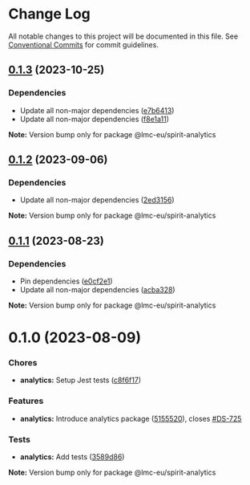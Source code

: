# Change Log

All notable changes to this project will be documented in this file.
See [Conventional Commits](https://conventionalcommits.org) for commit guidelines.

<a name="0.1.3"></a>

## [0.1.3](https://github.com/lmc-eu/spirit-design-system/compare/@lmc-eu/spirit-analytics@0.1.2...@lmc-eu/spirit-analytics@0.1.3) (2023-10-25)

### Dependencies

- Update all non-major dependencies ([e7b6413](https://github.com/lmc-eu/spirit-design-system/commit/e7b6413))
- Update all non-major dependencies ([f8e1a11](https://github.com/lmc-eu/spirit-design-system/commit/f8e1a11))

**Note:** Version bump only for package @lmc-eu/spirit-analytics

<a name="0.1.2"></a>

## [0.1.2](https://github.com/lmc-eu/spirit-design-system/compare/@lmc-eu/spirit-analytics@0.1.1...@lmc-eu/spirit-analytics@0.1.2) (2023-09-06)

### Dependencies

- Update all non-major dependencies ([2ed3156](https://github.com/lmc-eu/spirit-design-system/commit/2ed3156))

**Note:** Version bump only for package @lmc-eu/spirit-analytics

<a name="0.1.1"></a>

## [0.1.1](https://github.com/lmc-eu/spirit-design-system/compare/@lmc-eu/spirit-analytics@0.1.0...@lmc-eu/spirit-analytics@0.1.1) (2023-08-23)

### Dependencies

- Pin dependencies ([e0cf2e1](https://github.com/lmc-eu/spirit-design-system/commit/e0cf2e1))
- Update all non-major dependencies ([acba328](https://github.com/lmc-eu/spirit-design-system/commit/acba328))

**Note:** Version bump only for package @lmc-eu/spirit-analytics

<a name="0.1.0"></a>

# 0.1.0 (2023-08-09)

### Chores

- **analytics:** Setup Jest tests ([c8f6f17](https://github.com/lmc-eu/spirit-design-system/commit/c8f6f17))

### Features

- **analytics:** Introduce analytics package ([5155520](https://github.com/lmc-eu/spirit-design-system/commit/5155520)), closes [#DS-725](https://github.com/lmc-eu/spirit-design-system/issues/DS-725)

### Tests

- **analytics:** Add tests ([3589d86](https://github.com/lmc-eu/spirit-design-system/commit/3589d86))

**Note:** Version bump only for package @lmc-eu/spirit-analytics
